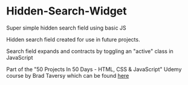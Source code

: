 # Hidden-Search-Widget
Super simple hidden search field using basic JS 

Hidden search field created for use in future projects. 

Search field expands and contracts by toggling an "active" class in JavaScript 

Part of the "50 Projects In 50 Days - HTML, CSS & JavaScript" Udemy course by Brad Taversy which can be found [here](https://www.udemy.com/course/50-projects-50-days/?src=sac&kw=50)
